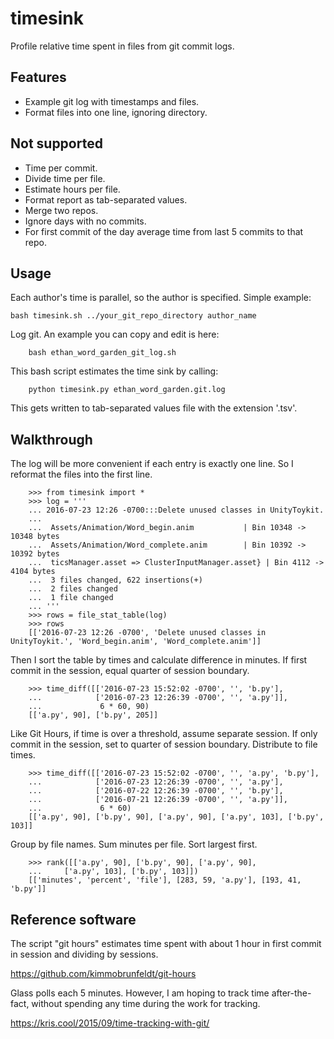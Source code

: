 # timesink

Profile relative time spent in files from git commit logs.

## Features

* Example git log with timestamps and files.
* Format files into one line, ignoring directory.

## Not supported

* Time per commit.
* Divide time per file.
* Estimate hours per file.
* Format report as tab-separated values.
* Merge two repos.
* Ignore days with no commits.
* For first commit of the day average time from last 5 commits to that repo.

## Usage

Each author's time is parallel, so the author is specified.  Simple example:

	bash timesink.sh ../your_git_repo_directory author_name

Log git.  An example you can copy and edit is here:  

        bash ethan_word_garden_git_log.sh

This bash script estimates the time sink by calling:

        python timesink.py ethan_word_garden.git.log

This gets written to tab-separated values file with the extension '.tsv'.

## Walkthrough

The log will be more convenient if each entry is exactly one line.
So I reformat the files into the first line.

        >>> from timesink import *
        >>> log = '''
        ... 2016-07-23 12:26 -0700:::Delete unused classes in UnityToykit.
        ...
        ...  Assets/Animation/Word_begin.anim           | Bin 10348 -> 10348 bytes
        ...  Assets/Animation/Word_complete.anim        | Bin 10392 -> 10392 bytes
        ...  ticsManager.asset => ClusterInputManager.asset} | Bin 4112 -> 4104 bytes
        ...  3 files changed, 622 insertions(+)
        ...  2 files changed
        ...  1 file changed
        ... '''
        >>> rows = file_stat_table(log)
        >>> rows
        [['2016-07-23 12:26 -0700', 'Delete unused classes in UnityToykit.', 'Word_begin.anim', 'Word_complete.anim']]

Then I sort the table by times and calculate difference in minutes.
If first commit in the session, equal quarter of session boundary.

        >>> time_diff([['2016-07-23 15:52:02 -0700', '', 'b.py'], 
        ...            ['2016-07-23 12:26:39 -0700', '', 'a.py']], 
        ...             6 * 60, 90)
        [['a.py', 90], ['b.py', 205]]

Like Git Hours, if time is over a threshold, assume separate session.
If only commit in the session, set to quarter of session boundary.
Distribute to file times.

        >>> time_diff([['2016-07-23 15:52:02 -0700', '', 'a.py', 'b.py'], 
        ...            ['2016-07-23 12:26:39 -0700', '', 'a.py'], 
        ...            ['2016-07-22 12:26:39 -0700', '', 'b.py'], 
        ...            ['2016-07-21 12:26:39 -0700', '', 'a.py']], 
        ...             6 * 60)
        [['a.py', 90], ['b.py', 90], ['a.py', 90], ['a.py', 103], ['b.py', 103]]

Group by file names.
Sum minutes per file.
Sort largest first.

        >>> rank([['a.py', 90], ['b.py', 90], ['a.py', 90], 
        ...     ['a.py', 103], ['b.py', 103]])
        [['minutes', 'percent', 'file'], [283, 59, 'a.py'], [193, 41, 'b.py']]

## Reference software

The script "git hours" estimates time spent with about 1 hour in first commit in session and dividing by sessions.

<https://github.com/kimmobrunfeldt/git-hours>


Glass polls each 5 minutes.  However, I am hoping to track time after-the-fact, without spending any time during the work for tracking.

<https://kris.cool/2015/09/time-tracking-with-git/>
